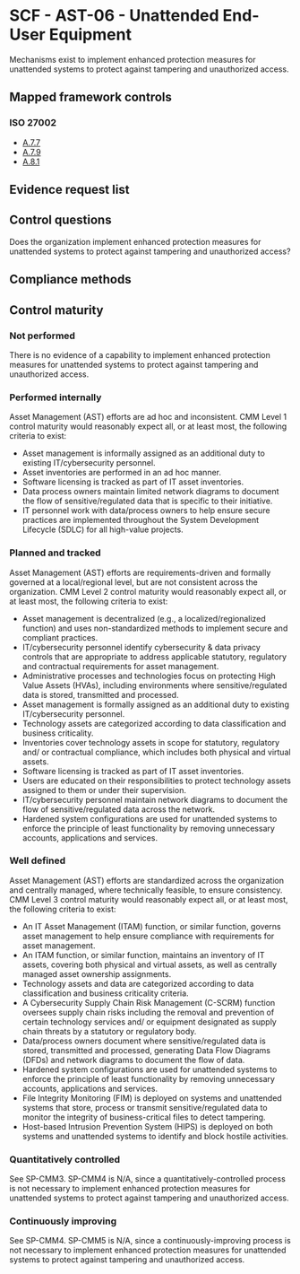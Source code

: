 # SCF - AST-06 - Unattended End-User Equipment
Mechanisms exist to implement enhanced protection measures for unattended systems to protect against tampering and unauthorized access.
## Mapped framework controls
### ISO 27002
- [A.7.7](../iso27002/a-7.md#a77)
- [A.7.9](../iso27002/a-7.md#a79)
- [A.8.1](../iso27002/a-8.md#a81)

## Evidence request list


## Control questions
Does the organization implement enhanced protection measures for unattended systems to protect against tampering and unauthorized access?

## Compliance methods


## Control maturity
### Not performed
There is no evidence of a capability to implement enhanced protection measures for unattended systems to protect against tampering and unauthorized access.

### Performed internally
Asset Management (AST) efforts are ad hoc and inconsistent. CMM Level 1 control maturity would reasonably expect all, or at least most, the following criteria to exist:
- Asset management is informally assigned as an additional duty to existing IT/cybersecurity personnel.
- Asset inventories are performed in an ad hoc manner.
- Software licensing is tracked as part of IT asset inventories.
- Data process owners maintain limited network diagrams to document the flow of sensitive/regulated data that is specific to their initiative.
- IT personnel work with data/process owners to help ensure secure practices are implemented throughout the System Development Lifecycle (SDLC) for all high-value projects.

### Planned and tracked
Asset Management (AST) efforts are requirements-driven and formally governed at a local/regional level, but are not consistent across the organization. CMM Level 2 control maturity would reasonably expect all, or at least most, the following criteria to exist:
- Asset management is decentralized (e.g., a localized/regionalized function) and uses non-standardized methods to implement secure and compliant practices.
- IT/cybersecurity personnel identify cybersecurity & data privacy controls that are appropriate to address applicable statutory, regulatory and contractual requirements for asset management.
- Administrative processes and technologies focus on protecting High Value Assets (HVAs), including environments where sensitive/regulated data is stored, transmitted and processed.
- Asset management is formally assigned as an additional duty to existing IT/cybersecurity personnel.
- Technology assets are categorized according to data classification and business criticality.
- Inventories cover technology assets in scope for statutory, regulatory and/ or contractual compliance, which includes both physical and virtual assets.
- Software licensing is tracked as part of IT asset inventories.
- Users are educated on their responsibilities to protect technology assets assigned to them or under their supervision.
- IT/cybersecurity personnel maintain network diagrams to document the flow of sensitive/regulated data across the network.
- Hardened system configurations are used for unattended systems to enforce the principle of least functionality by removing unnecessary accounts, applications and services.

### Well defined
Asset Management (AST) efforts are standardized across the organization and centrally managed, where technically feasible, to ensure consistency. CMM Level 3 control maturity would reasonably expect all, or at least most, the following criteria to exist:
- An IT Asset Management (ITAM) function, or similar function, governs asset management to help ensure compliance with requirements for asset management.
- An ITAM function, or similar function, maintains an inventory of IT assets, covering both physical and virtual assets, as well as centrally managed asset ownership assignments.
- Technology assets and data are categorized according to data classification and business criticality criteria.
- A Cybersecurity Supply Chain Risk Management (C-SCRM) function oversees supply chain risks including the removal and prevention of certain technology services and/ or equipment designated as supply chain threats by a statutory or regulatory body.
- Data/process owners document where sensitive/regulated data is stored, transmitted and processed, generating Data Flow Diagrams (DFDs) and network diagrams to document the flow of data.
- Hardened system configurations are used for unattended systems to enforce the principle of least functionality by removing unnecessary accounts, applications and services.
- File Integrity Monitoring (FIM) is deployed on systems and unattended systems that store, process or transmit sensitive/regulated data to monitor the integrity of business-critical files to detect tampering.
- Host-based Intrusion Prevention System (HIPS) is deployed on both systems and unattended systems to identify and block hostile activities.

### Quantitatively controlled
See SP-CMM3. SP-CMM4 is N/A, since a quantitatively-controlled process is not necessary to implement enhanced protection measures for unattended systems to protect against tampering and unauthorized access.

### Continuously improving
See SP-CMM4. SP-CMM5 is N/A, since a continuously-improving process is not necessary to implement enhanced protection measures for unattended systems to protect against tampering and unauthorized access.
